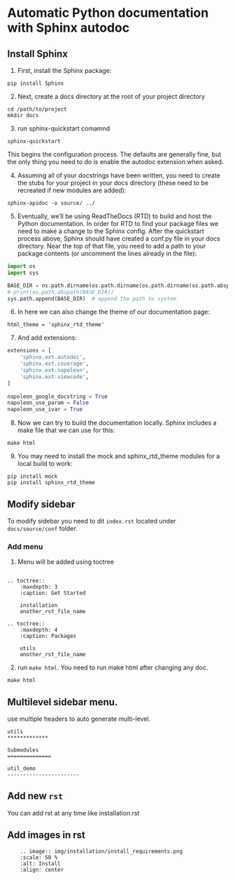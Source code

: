 
# Automatic Python documentation with Sphinx autodoc

## Install Sphinx

1. First, install the Sphinx package:

```console
pip install Sphinx
```

2. Next, create a docs directory at the root of your project directory

```console
cd /path/to/project
mkdir docs
```

3. run sphinx-quickstart comamnd

```console
sphinx-quickstart
```

This begins the configuration process. The defaults are generally fine, but the only thing you need to do is enable the autodoc extension when asked.

4. Assuming all of your docstrings have been written, you need to create the stubs for your project in your docs directory (these need to be recreated if new modules are added):

```
sphinx-apidoc -o source/ ../
```

5. Eventually, we’ll be using ReadTheDocs (RTD) to build and host the Python documentation. In order for RTD to find your package files we need to make a change to the Sphinx config. After the quickstart process above, Sphinx should have created a conf.py file in your docs directory. Near the top of that file, you need to add a path to your package contents (or uncomment the lines already in the file):

```python
import os
import sys

BASE_DIR = os.path.dirname(os.path.dirname(os.path.dirname(os.path.abspath(__file__))))
# print(os.path.abspath(BASE_DIR))
sys.path.append(BASE_DIR)  # append the path to system

```

6. In here we can also change the theme of our documentation page:

```
html_theme = 'sphinx_rtd_theme'
```

7. And add extensions:

```python
extensions = [
    'sphinx.ext.autodoc',
    'sphinx.ext.coverage',
    'sphinx.ext.napoleon',
    'sphinx.ext.viewcode',
]
 
napoleon_google_docstring = True
napoleon_use_param = False
napoleon_use_ivar = True
```

8. Now we can try to build the documentation locally. Sphinx includes a make file that we can use for this:

```
make html
```

9. You may need to install the mock and sphinx_rtd_theme modules for a local build to work:

```
pip install mock
pip install sphinx_rtd_theme
```

## Modify sidebar

To modify sidebar you need to dit `index.rst` located under `docs/source/conf` folder.

### Add menu

1. Menu will be added using toctree

```

.. toctree::
    :maxdepth: 3
    :caption: Get Started

    installation
    another_rst_file_name

.. toctree::
    :maxdepth: 4
    :caption: Packages

    utils
    another_rst_file_name
```

2. run `make html`. You need to run make html after changing any doc.

```
make html
```

## Multilevel sidebar menu.

use multiple headers to auto generate multi-level.

```
utils
*************

Submodules
==============

util_demo
-----------------------

```

## Add new `rst`

You can add rst at any time like installation.rst

## Add images in rst

```
    .. image:: img/installation/install_requirements.png
    :scale: 50 %
    :alt: Install
    :align: center
```

